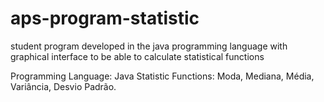 # aps-program-statistic
student program developed in the java programming language with graphical interface to be able to calculate statistical functions


Programming Language: Java
Statistic Functions: Moda, Mediana, Média, Variância, Desvio Padrão.
